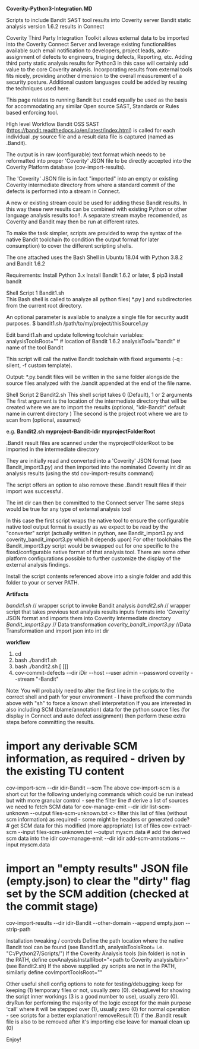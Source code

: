 **Coverity-Python3-Integration.MD**

Scripts to include Bandit SAST tool results into Coverity server
Bandit static analysis version 1.6.2 results in Connect

Coverity Third Party Integration Toolkit allows external data to be imported into the Coverity Connect Server and leverage existing functionalities available such email notification to developers, project leads, auto-assignment of defects to engineers, triaging defects, Reporting, etc. 
Adding third party static analysis results for Python3 in this case will certainly add value to the core Coverity analysis. Incorporating results from external tools fits nicely, providing another dimension to the overall measurement of a security posture. Additional custom languages could be added by reusing the techniques used here.

This page relates to running Bandit but could equally be used as the basis for accommodating any similar Open source SAST, Standards or Rules based enforcing tool.

HIgh level Workflow 
Bandit OSS SAST (https://bandit.readthedocs.io/en/latest/index.html) is called for each individual .py source file and a result data file is captured (named as .Bandit).

The output is in raw (configurable) text format which needs to be reformatted into proper 'Coverity' JSON file to be directly accepted into the Coverity Platform database (cov-import-results).

The 'Coverity' JSON file is in fact "imported" into an empty or existing Coverity intermediate directory from where a standard commit of the defects is performed into a stream in Connect.

A new or existing stream could be used for adding these Bandit results. In this way these new results can be combined with existing Python or other language analysis results too!!. A separate stream maybe recomended, as Coverity and Bandit may then be run at different rates.

To make the task simpler, scripts are provided to wrap the syntax of the native Bandit toolchain (to condition the output format for later consumption) to cover the different scripting shells.

The one attached uses the Bash Shell in Ubuntu 18.04 with Python 3.8.2 and Bandit 1.6.2 

Requirements:
Install Python 3.x
Install Bandit 1.6.2 or later, $ pip3 install bandit


Shell Script 1
Bandit1.sh  
This Bash shell is called to analyze all python files( *.py )  and subdirectories from the current root directory.

An optional parameter is available to analyze a single file for security audit purposes.
$ bandit1.sh /path/to/my/project/thisSource1.py

Edit bandit1.sh and update following toolchain variables:
analysisToolsRoot=""   # location of Bandit 1.6.2
analysisTool="bandit"   # name of the tool Bandit

This script will call the native Bandit toolchain with fixed arguments (-q : silent, -f custom template).

Output:
*.py.bandit files will be written in the same folder alongside the source files analyzed with the .bandit appended at the end of the file name.

Shell Script 2 
Bandit2.sh 
This shell script takes 0 (Default), 1 or 2 arguments
The first argument is the location of the intermediate directory that will be created where we are to import the results (optional, "idir-Bandit" default name in current directory )
The second is the project root where we are to scan from (optional, <current folder> assumed)

e.g. **Bandit2.sh myproject-Bandit-idir myprojectFolderRoot**

 .Bandit result files are scanned under the myprojectFolderRoot to be imported in the intermediate directory

They are initially read and converted into a 'Coverity' JSON format (see Bandit_import3.py) and then imported into the nominated Coverity int dir as analysis results (using the std cov-import-results command)

The script offers an option to also remove these .Bandit result files if their import was successful.

The int dir can then be committed to the Connect server
The same steps would be true for any type of external analysis tool

In this case the first script wraps the native tool to ensure the configurable native tool output format is exactly as we expect to be read by the "converter" script (actually written in python, see Bandit_import3.py and coverity_bandit_import3.py which it depends upon)
For other toolchains the Bandit_import3.py script would be swapped out for one specific to the fixed/configurable native format of that analysis tool.
There are some other platform configurations possible to further customize the display of the external analysis findings.


Install the script contents referenced above into a single folder and add this folder to your or server PATH.

**Artifacts**

*bandit1.sh*  // wrapper script to invoke Bandit analysis
*bandit2.sh*  // wrapper script that takes previous text analysis results inputs formats into 'Coverity' JSON  format and imports them into Coverity Intermediate directory
*Bandit_import3.py*   // Data transformation
*coverity_bandit_import3.py*  //Data Transformation and import json into int dir

**workflow**
1. cd <your project root>
2. bash ./bandit1.sh
3. bash ./bandit2.sh   [<int Dir> [<ProjectRootDir>]]
4. cov-commit-defects --dir iDir --host <hostname> --user admin --password coverity --stream "<project>-Bandit"

Note:
You will probably need to alter the first line in the scripts to the correct shell and path for your environment - I have prefixed the commands above with "sh" to force a known shell interpretation
 If you are interested in also including SCM (blame/annotation) data for the python source files (for display in Connect and auto defect assignment) then perform these extra steps before committing the results.
  # import any derivable SCM information, as required - driven by the existing TU content
  cov-import-scm  --dir idir-Bandit  --scm <scm tool name>
The above cov-import-scm is a short cut for the following underlying commands which could be run instead but with more granular control - see the filter line
      # derive a list of sources we need to fetch SCM data for
      cov-manage-emit --dir idir list-scm-unknown --output files-scm-unknown.txt
      <<TODO>>  filter this list of files (without scm information) as required - some might be headers or generated code?
      # get SCM data for this modified (more appropriate) list of files
      cov-extract-scm --input files-scm-unknown.txt --output myscm.data
      # add the derived scm data into the idir
      cov-manage-emit --dir idir add-scm-annotations --input myscm.data

# import an "empty results" JSON file (empty.json) to clear the "dirty" flag set by the SCM addition (checked at the commit stage)
cov-import-results  --dir idir-Bandit  --other-domain  --append empty.json  --strip-path <project root>

Installation tweaking / controls
Define the path location where the native Bandit tool can be found (see Bandit1.sh,  analysisToolsRoot= i.e. "C:/Python27/Scripts/")
If the Coverity Analysis tools (bin folder) is not in the PATH, define covAnalysisInstallRoot="<path to Coverity analysis/bin>" (see Bandit2.sh)
If the above supplied .py scripts are not in the PATH, similarly define covImportToolsRoot="<path to import scripts>"

Other useful shell config options to note for testing/debugging:
keep                                   for keeping (1) temporary files or not, usually zero (0).
debugLevel                        for showing the script inner workings (3 is a good number to use), usually zero (0).
dryRun                               for performing the majority of the logic except for the main purpose 'call' where it will be stepped over (1), usually zero (0) for normal operation - see scripts for a better explanation!
removeResult                     (1) if the .Bandit result file is also to be removed after it's importing else leave for manual clean up (0)

Enjoy!

